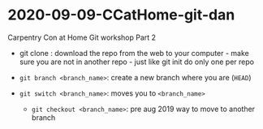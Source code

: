 # 2020-09-09-CCatHome-git-dan
Carpentry Con at Home Git workshop Part 2


- git clone <url>: download the repo from the web to your computer
        - make sure you are not in another repo
        - just like git init do only one per repo

- `git branch <branch_name>`: create a new branch where you are (`HEAD`)
- `git switch <branch_name>`: moves you to `<branch_name>`
  - `git checkout <branch_name>`: pre aug 2019 way to move to another branch
